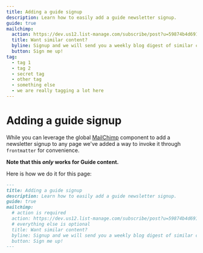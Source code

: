 ```yaml
---
title: Adding a guide signup
description: Learn how to easily add a guide newsletter signup.
guide: true
mailchimp:
  action: https://dev.us12.list-manage.com/subscribe/post?u=59874b4d6910fa65e724a4648&amp;id=613837077f
  title: Want similar content?
  byline: Signup and we will send you a weekly blog digest of similar content to keep you satiated.
  button: Sign me up!
tag:
  - tag 1
  - tag 2
  - secret tag
  - other tag
  - something else
  - we are really tagging a lot here
---
```


# Adding a guide signup

While you can leverage the global [MailChimp](./../components/mailchimp) component to add a newsletter signup to any page we've added a way to invoke it through `frontmatter` for convenience.

**Note that this _only_ works for Guide content.**

Here is how we do it for this page:

```md
---
title: Adding a guide signup
description: Learn how to easily add a guide newsletter signup.
guide: true
mailchimp:
  # action is required
  action: https://dev.us12.list-manage.com/subscribe/post?u=59874b4d6910fa65e724a4648&amp;id=613837077f
  # everything else is optional
  title: Want similar content?
  byline: Signup and we will send you a weekly blog digest of similar content to keep you satiated.
  button: Sign me up!
---
```
